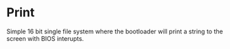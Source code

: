 # Print
Simple 16 bit single file system where the bootloader will print a string to the screen with BIOS interupts.
